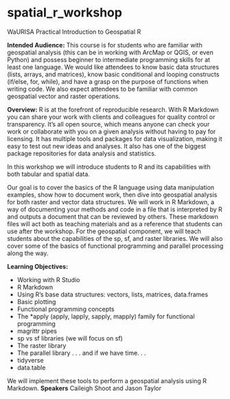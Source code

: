 # spatial_r_workshop
WaURISA Practical Introduction to Geospatial R

**Intended Audience:**
This course is for students who are familiar with geospatial analysis (this can be in working with ArcMap or QGIS, or even Python) and possess beginner to intermediate programming skills for at least one language. We would like attendees to know basic data structures (lists, arrays, and matrices), know basic conditional and looping constructs (if/else, for, while), and have a grasp on the purpose of functions when writing code. We also expect attendees to be familiar with common geospatial vector and raster operations.

**Overview:**
R is at the forefront of reproducible research. With R Markdown you can share your work with clients and colleagues for quality control or transparency. It’s all open source, which means anyone can check your work or collaborate with you on a given analysis without having to pay for licensing. It has multiple tools and packages for data visualization, making it easy to test out new ideas and analyses. It also has one of the biggest package repositories for data analysis and statistics.

In this workshop we will introduce students to R and its capabilities with both tabular and spatial data.

Our goal is to cover the basics of the R language using data manipulation examples, show how to document work, then dive into geospatial analysis for both raster and vector data structures. We will work in R Markdown, a way of documenting your methods and code in a file that is interpreted by R and outputs a document that can be reviewed by others. These markdown files will act both as teaching materials and as a reference that students can use after the workshop. For the geospatial component, we will teach students about the capabilities of the sp, sf, and raster libraries. We will also cover some of the basics of functional programming and parallel processing along the way.

**Learning Objectives:**
* Working with R Studio
* R Markdown
* Using R’s base data structures: vectors, lists, matrices, data.frames
* Basic plotting
* Functional programming concepts
* The *apply (apply, lapply, sapply, mapply) family for functional programming
* magrittr pipes
* sp vs sf libraries (we will focus on sf)
* The raster library
* The parallel library
. . . and if we have time. . .
* tidyverse
* data.table

We will implement these tools to perform a geospatial analysis using R Markdown.
**Speakers**
Caileigh Shoot and Jason Taylor
